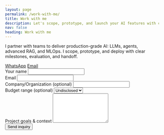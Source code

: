 ```yaml
---
layout: page
permalink: /work-with-me/
title: Work with me
description: Let's scope, prototype, and launch your AI features with clear outcomes and timelines.
nav: false
heading: Work with me
---
```


I partner with teams to deliver production-grade AI: LLMs, agents, advanced RAG, and MLOps. I scope, prototype, and deploy with clear milestones, evaluation, and handoff.

<div class="mb-3">
  <a class="btn btn-outline-success mr-2" href="https://wa.me/8801646976657" target="_blank"><i class="fab fa-whatsapp"></i> WhatsApp</a>
  <a class="btn btn-primary" href="mailto:shaonsikder.ewu@gmail.com"><i class="fas fa-envelope"></i> Email</a>
</div>

<form name="work-with-me" method="POST" action="https://formsubmit.co/shaonsikder.ewu@gmail.com" netlify>
  <!-- Anti-spam honeypot; real users won't see/fill this -->
  <input type="text" name="_honey" style="display:none">
  <input type="hidden" name="_captcha" value="false">
  <input type="hidden" name="_subject" value="New project inquiry from shaon2221.github.io">
  <input type="hidden" name="_template" value="table">
  <!-- Redirect after successful submit -->
  <input type="hidden" name="_next" value="{{ '/thanks/' | relative_url }}">
  <div class="form-group">
    <label for="name">Your name</label>
    <input id="name" class="form-control" type="text" name="name" required>
  </div>
  <div class="form-group">
    <label for="email">Email</label>
    <input id="email" class="form-control" type="email" name="email" required>
  </div>
  <div class="form-group">
    <label for="company">Company/Organization (optional)</label>
    <input id="company" class="form-control" type="text" name="company">
  </div>
  <div class="form-group">
    <label for="budget">Budget range (optional)</label>
    <select id="budget" class="form-control" name="budget">
      <option value="Undisclosed">Undisclosed</option>
      <option value="<$2k"><$2k</option>
      <option value="$2k–$10k">$2k–$10k</option>
      <option value="$10k–$50k">$10k–$50k</option>
      <option value=">$50k">>$50k</option>
    </select>
  </div>
  <div class="form-group">
    <label for="message">Project goals & context</label>
    <textarea id="message" class="form-control" name="message" rows="6" required></textarea>
  </div>
  <button class="btn btn-primary" type="submit">Send inquiry</button>
</form>
